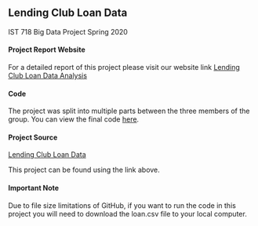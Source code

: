 ## Lending Club Loan Data
IST 718 Big Data Project Spring 2020

#### Project Report Website
For a detailed report of this project please visit our website link [Lending Club Loan Data Analysis](https://sway.office.com/82t2HSoFgAheP7JY?ref=Link)

#### Code
The project was split into multiple parts between the three members of the group. You can view the final code [here](https://github.com/BigData718/LendingClub/blob/master/Final_IST_Bigdata_01_05_2020.ipynb).

#### Project Source
[Lending Club Loan Data](https://www.kaggle.com/wendykan/lending-club-loan-data)

This project can be found using the link above.

#### Important Note
Due to file size limitations of GitHub, if you want to run the code in this project you will need to download the loan.csv file to your local computer.
